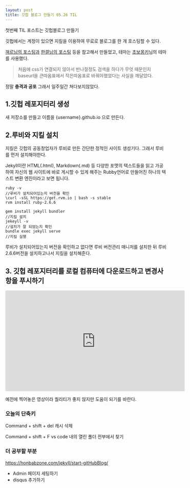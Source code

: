 ```yaml
---
layout: post
title: 깃헙 블로그 만들기 05.26 TIL
---
```


<div class="message">
  첫번째 TIL 포스트는 깃헙블로그 만들기 
</div>

깃헙에서는 계정이 있으면 지킬을 이용하여 무료로 블로그를 한 개 호스팅할 수 있다. 

 <a href="https://velog.io/@shg4821/%EA%B9%83%ED%97%88%EB%B8%8C-%EB%B8%94%EB%A1%9C%EA%B7%B8-%EB%A7%8C%EB%93%A4%EA%B8%B0-1">껴르님의 포스팅과</a> <a href="https://velog.io/@shg4821/%EA%B9%83%ED%97%88%EB%B8%8C-%EB%B8%94%EB%A1%9C%EA%B7%B8-%EB%A7%8C%EB%93%A4%EA%B8%B0-1">한결님의 포스팅</a> 등을 참고해서 만들었고, 테마는 <a href="https://wayhome25.github.io/">초보몽키</a>님의 테마를 사용했다. 

> 처음에 css가 연결되지 않아서 반나절정도 검색을 하다가 무엇 때문인지 baseurl을 큰따옴표에서 작은따옴표로 바꿔야했었다는 사실을 깨달았다. 

정말 **충격과 공포** 그래서 일주일간 쳐다보지않았다.
## 1.깃헙 레포지터리 생성

새 저장소를 만들고 이름을 {username}.github.io 으로 만든다.

## 2.루비와 지킬 설치 

지킬은 깃헙의 공동창업자가 루비로 만든 간단한 정적인 사이트 생성기다. 그래서 루비를 먼저 설치해야한다. 

<div class ="message">
  Jekyll이란 HTML(.html), Markdown(.md) 등 다양한 포맷의 텍스트들을 읽고 가공하여 자신의 웹 사이트에 바로 게시할 수 있게 해주는 Rubby언어로 만들어진 하나의 텍스트 변환 엔진이라고 보면 됩니다.
</div>

```
ruby -v
//루비가 설치되어있는지 버전을 확인
\curl -sSL https://get.rvm.io | bash -s stable
rvm install ruby-2.6.6
```

```
gem install jekyll bundler
//지킬 설치
jekeyll -v
//설치가 잘 되었는지 확인
bundle exec jekyll serve
//지킬 실행
```


루비가 설치되어있는지 버전을 확인하고 없다면 루비 버전관리 매니저를 설치한 뒤 루비 2.6.6버전을 설치하고나서 지킬을 설치해준다.
## 3. 깃헙 레포지터리를 로컬 컴퓨터에 다운로드하고 변경사항을 푸시하기

<iframe width="560" height="315" src="https://www.youtube.com/embed/pYgfXPoNhUg" title="YouTube video player" frameborder="0" allow="accelerometer; autoplay; clipboard-write; encrypted-media; gyroscope; picture-in-picture" allowfullscreen></iframe>

예전에 찍어놓은 영상이라 퀄리티가 좋지 않지만 도움이 되기를 바란다.

### 오늘의 단축키

Command + shift + del 캐시 삭제

Command + shift + F   vs code 내의 열린 폴더 전부에서 찾기

### 더 공부할 부분

https://honbabzone.com/jekyll/start-gitHubBlog/
- Admin 페이지 세팅하기
- disqus 추가하기